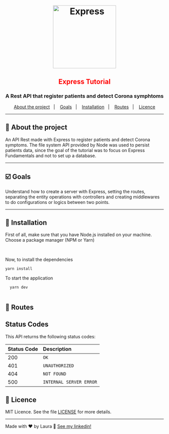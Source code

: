 <h1 align="center">
  <img alt="Express" title="GoEat" src="https://expressjs.com/images/express-facebook-share.png" width="200px" />
</h1>

<h2 style="color:red" align="center"> Express Tutorial </h3>
<h3 align="center">
  A Rest API that register patients and detect Corona symphtoms
</h3>


<p align="center">
  <a href="#rocket-about-the-project">About the project</a>&nbsp;&nbsp;&nbsp;|&nbsp;&nbsp;&nbsp;
  <a href="#ballot_box_with_check-goals">Goals</a>&nbsp;&nbsp;&nbsp;|&nbsp;&nbsp;&nbsp;
  <a href="#checkered_flag-installation">Installation</a>&nbsp;&nbsp;&nbsp;|&nbsp;&nbsp;&nbsp;
  <a href="#incoming_envelope-routes">Routes</a>&nbsp;&nbsp;&nbsp;|&nbsp;&nbsp;&nbsp;
  <a href="#memo-licence">Licence</a>
</p>

<hr>

## :rocket: About the project
An API Rest made with Express to register patients and detect Corona symptoms. The file system API provided by Node was used to persist patients data, since the goal of the tutorial was to focus on Express Fundamentals and not to set up a database.

<hr>

## :ballot_box_with_check: Goals
Understand how to create a server with Express, setting the routes, separating the entity operations with controllers and creating middlewares to do configurations or logics between two points.

<hr>

## :checkered_flag: Installation 
First of all, make sure that you have Node.js installed on your machine.
Choose a package manager (NPM or Yarn)

<br>

Now, to install the dependencies

```
yarn install
```

To start the application 
```
  yarn dev 
  
```

## :incoming_envelope: Routes

## Status Codes

This API returns the following status codes:

| Status Code | Description |
| :--- | :--- |
| 200 | `OK` |
| 401 | `UNAUTHORIZED` |
| 404 | `NOT FOUND` |
| 500 | `INTERNAL SERVER ERROR` |

## :memo: Licence

MIT Licence. See the file [LICENSE](LICENSE.md) for more details.

---

Made with ♥ by Laura :wave: [See my linkedin!](https://www.linkedin.com/in/laurabeatris/)
